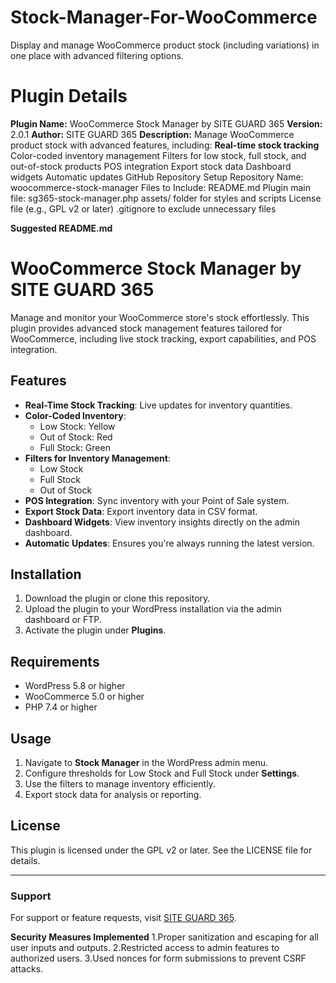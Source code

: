 # Stock-Manager-For-WooCommerce
Display and manage WooCommerce product stock (including variations) in one place with advanced filtering options.
# Plugin Details
**Plugin Name:** WooCommerce Stock Manager by SITE GUARD 365
**Version:** 2.0.1
**Author:** SITE GUARD 365
**Description:** Manage WooCommerce product stock with advanced features, including:
**Real-time stock tracking**
Color-coded inventory management
Filters for low stock, full stock, and out-of-stock products
POS integration
Export stock data
Dashboard widgets
Automatic updates
GitHub Repository Setup
Repository Name: woocommerce-stock-manager
Files to Include:
README.md
Plugin main file: sg365-stock-manager.php
assets/ folder for styles and scripts
License file (e.g., GPL v2 or later)
.gitignore to exclude unnecessary files


**Suggested README.md**

# WooCommerce Stock Manager by SITE GUARD 365

Manage and monitor your WooCommerce store's stock effortlessly. This plugin provides advanced stock management features tailored for WooCommerce, including live stock tracking, export capabilities, and POS integration.

## Features
- **Real-Time Stock Tracking**: Live updates for inventory quantities.
- **Color-Coded Inventory**: 
  - Low Stock: Yellow
  - Out of Stock: Red
  - Full Stock: Green
- **Filters for Inventory Management**:
  - Low Stock
  - Full Stock
  - Out of Stock
- **POS Integration**: Sync inventory with your Point of Sale system.
- **Export Stock Data**: Export inventory data in CSV format.
- **Dashboard Widgets**: View inventory insights directly on the admin dashboard.
- **Automatic Updates**: Ensures you're always running the latest version.

## Installation
1. Download the plugin or clone this repository.
2. Upload the plugin to your WordPress installation via the admin dashboard or FTP.
3. Activate the plugin under **Plugins**.

## Requirements
- WordPress 5.8 or higher
- WooCommerce 5.0 or higher
- PHP 7.4 or higher

## Usage
1. Navigate to **Stock Manager** in the WordPress admin menu.
2. Configure thresholds for Low Stock and Full Stock under **Settings**.
3. Use the filters to manage inventory efficiently.
4. Export stock data for analysis or reporting.

## License
This plugin is licensed under the GPL v2 or later. See the LICENSE file for details.

---

### Support
For support or feature requests, visit [SITE GUARD 365](https://siteguard365.com/).


**Security Measures Implemented**
1.Proper sanitization and escaping for all user inputs and outputs.
2.Restricted access to admin features to authorized users.
3.Used nonces for form submissions to prevent CSRF attacks.


